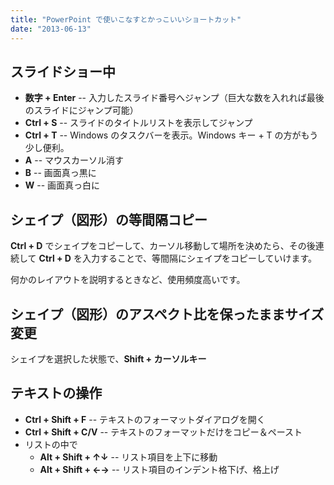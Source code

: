 ```yaml
---
title: "PowerPoint で使いこなすとかっこいいショートカット"
date: "2013-06-13"
---
```


スライドショー中
----

* **数字 + Enter** -- 入力したスライド番号へジャンプ（巨大な数を入れれば最後のスライドにジャンプ可能）
* **Ctrl + S** -- スライドのタイトルリストを表示してジャンプ
* **Ctrl + T** -- Windows のタスクバーを表示。Windows キー + T の方がもう少し便利。
* **A** -- マウスカーソル消す
* **B** -- 画面真っ黒に
* **W** -- 画面真っ白に

シェイプ（図形）の等間隔コピー
----

**Ctrl + D** でシェイプをコピーして、カーソル移動して場所を決めたら、その後連続して **Ctrl + D** を入力することで、等間隔にシェイプをコピーしていけます。

何かのレイアウトを説明するときなど、使用頻度高いです。

シェイプ（図形）のアスペクト比を保ったままサイズ変更
----

シェイプを選択した状態で、**Shift + カーソルキー**

テキストの操作
----

* **Ctrl + Shift + F** -- テキストのフォーマットダイアログを開く
* **Ctrl + Shift + C/V** -- テキストのフォーマットだけをコピー＆ペースト
* リストの中で
  - **Alt + Shift + ↑↓** -- リスト項目を上下に移動
  - **Alt + Shift + ←→** -- リスト項目のインデント格下げ、格上げ

